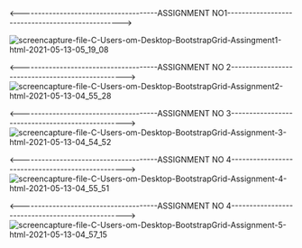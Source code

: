 
<--------------------------------------ASSIGNMENT NO1------------------------------------------------->

![screencapture-file-C-Users-om-Desktop-BootstrapGrid-Assingment1-html-2021-05-13-05_19_08](https://user-images.githubusercontent.com/80150887/118125432-cde44200-b3ab-11eb-87bf-a60e3ee4b0e1.png)



<--------------------------------------ASSIGNMENT NO 2------------------------------------------------->
![screencapture-file-C-Users-om-Desktop-BootstrapGrid-Assignment2-html-2021-05-13-04_55_28](https://user-images.githubusercontent.com/80150887/118123357-fdde1600-b3a8-11eb-9b42-1d6c84e16c12.png)


<--------------------------------------ASSIGNMENT NO 3------------------------------------------------->
![screencapture-file-C-Users-om-Desktop-BootstrapGrid-Assignment-3-html-2021-05-13-04_54_52](https://user-images.githubusercontent.com/80150887/118125478-e3596c00-b3ab-11eb-81b5-364028601b06.png)

<--------------------------------------ASSIGNMENT NO 4------------------------------------------------->
![screencapture-file-C-Users-om-Desktop-BootstrapGrid-Assignment-4-html-2021-05-13-04_55_51](https://user-images.githubusercontent.com/80150887/118125517-f2401e80-b3ab-11eb-9e41-166bc17b5812.png)

<--------------------------------------ASSIGNMENT NO 4------------------------------------------------->
![screencapture-file-C-Users-om-Desktop-BootstrapGrid-Assignment-5-html-2021-05-13-04_57_15](https://user-images.githubusercontent.com/80150887/118125574-084ddf00-b3ac-11eb-9f45-4756a0888617.png)
